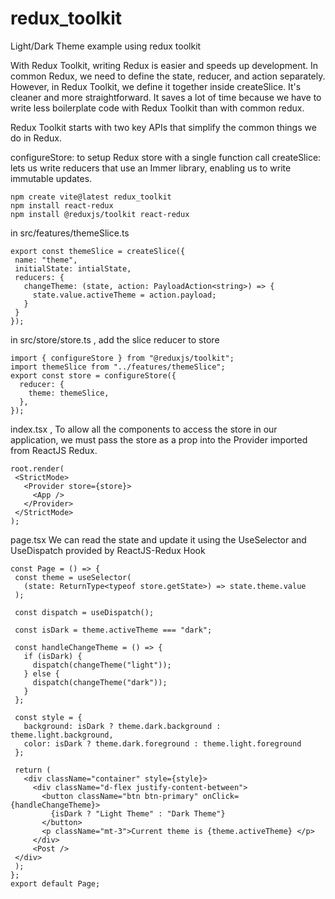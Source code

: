 # redux_toolkit
Light/Dark Theme example using redux toolkit

With Redux Toolkit, writing Redux is easier and speeds up development. In common Redux, we need to define the state, reducer, and action separately. However, in Redux Toolkit, we define it together inside createSlice. It's cleaner and more straightforward. It saves a lot of time because we have to write less boilerplate code with Redux Toolkit than with common redux.

Redux Toolkit starts with two key APIs that simplify the common things we do in Redux.

configureStore: to setup Redux store with a single function call
createSlice: lets us write reducers that use an Immer library, enabling us to write immutable updates.
```
npm create vite@latest redux_toolkit
npm install react-redux
npm install @reduxjs/toolkit react-redux
```

in src/features/themeSlice.ts
```
export const themeSlice = createSlice({
 name: "theme",
 initialState: intialState,
 reducers: {
   changeTheme: (state, action: PayloadAction<string>) => {
	 state.value.activeTheme = action.payload;
   }
 }
});
```

in  src/store/store.ts , add the slice reducer to store
```
import { configureStore } from "@reduxjs/toolkit";
import themeSlice from "../features/themeSlice";
export const store = configureStore({
  reducer: {
	theme: themeSlice,
  },
});
```

index.tsx , To allow all the components to access the store in our application, we must pass the store as a prop into the Provider imported from ReactJS Redux.
```
root.render(
 <StrictMode>
   <Provider store={store}>
	 <App />
   </Provider>
 </StrictMode>
);
```
page.tsx We can read the state and update it using the UseSelector and UseDispatch provided by ReactJS-Redux Hook
```
const Page = () => {
 const theme = useSelector(
   (state: ReturnType<typeof store.getState>) => state.theme.value
 );
 
 const dispatch = useDispatch();
 
 const isDark = theme.activeTheme === "dark";
 
 const handleChangeTheme = () => {
   if (isDark) {
	 dispatch(changeTheme("light"));
   } else {
	 dispatch(changeTheme("dark"));
   }
 };
 
 const style = {
   background: isDark ? theme.dark.background : theme.light.background,
   color: isDark ? theme.dark.foreground : theme.light.foreground
 };
 
 return (
   <div className="container" style={style}>
	 <div className="d-flex justify-content-between">
	   <button className="btn btn-primary" onClick={handleChangeTheme}>
		 {isDark ? "Light Theme" : "Dark Theme"}
	   </button>
	   <p className="mt-3">Current theme is {theme.activeTheme} </p>
	 </div>
	 <Post />
 </div>
 );
};
export default Page;
```
